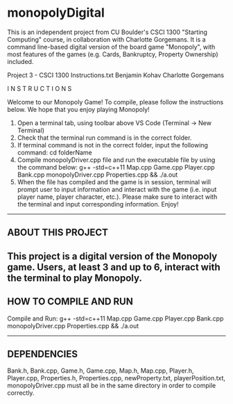 # monopolyDigital
This is an independent project from CU Boulder's CSCI 1300 "Starting Computing" course, in collaboration with Charlotte Gorgemans. It is a command line-based digital version of the board game "Monopoly", with most features of the games (e.g. Cards, Bankruptcy, Property Ownership) included. 


Project 3 - CSCI 1300 
Instructions.txt
Benjamin Kohav
Charlotte Gorgemans 

I N S T R U C T I O N S

Welcome to our Monopoly Game! To compile, please follow the instructions below. We hope that you enjoy playing Monopoly!

1. Open a terminal tab, using toolbar above VS Code (Terminal -> New Terminal)
2. Check that the terminal run command is in the correct folder. 
3. If terminal command is not in the correct folder, input the following command:
    cd folderName
4. Compile monopolyDriver.cpp file and run the executable file by using the command below:
    g++ -std=c++11 Map.cpp Game.cpp Player.cpp Bank.cpp monopolyDriver.cpp Properties.cpp  && ./a.out
5. When the file has compiled and the game is in session, terminal will prompt user to input information and interact with 
   the game (i.e. input player name, player character, etc.). Please make sure to interact with the terminal and input 
   corresponding information. Enjoy! 
   
----------------
ABOUT THIS PROJECT 
----------------
This project is a digital version of the Monopoly game. Users, at least 3 and up to 6, interact with the terminal to play Monopoly.
----------------
HOW TO COMPILE AND RUN
----------------
Compile and Run: g++ -std=c++11 Map.cpp Game.cpp Player.cpp Bank.cpp monopolyDriver.cpp Properties.cpp && ./a.out

----------------
DEPENDENCIES
----------------
Bank.h, Bank.cpp, Game.h, Game.cpp, Map.h, Map.cpp, Player.h, Player.cpp, Properties.h, Properties.cpp, newProperty.txt, playerPosition.txt, monopolyDriver.cpp
must all be in the same directory in order to compile correctly.
